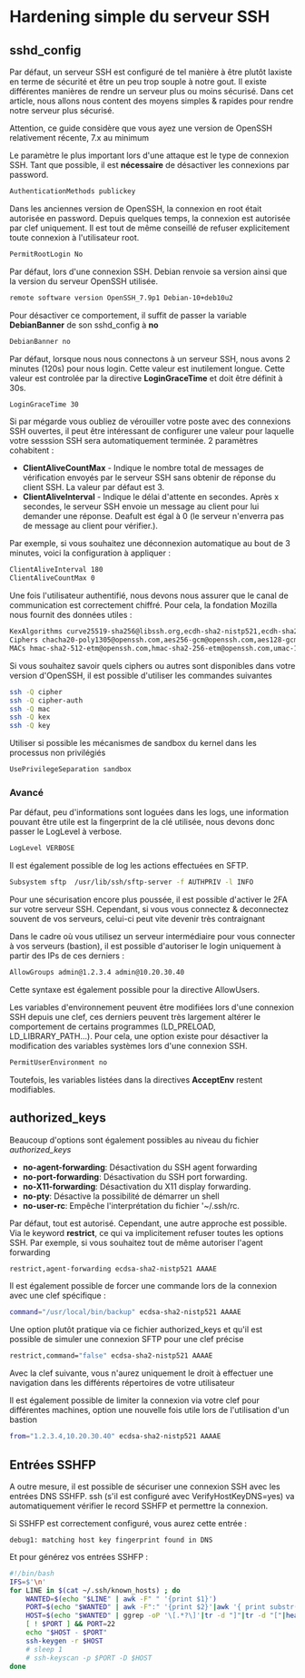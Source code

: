# Hardening simple du serveur SSH

## sshd_config

Par défaut, un serveur SSH est configuré de tel manière à être plutôt
laxiste en terme de sécurité et être un peu trop souple à notre gout. Il
existe différentes manières de rendre un serveur plus ou moins sécurisé.
Dans cet article, nous allons nous content des moyens simples & rapides
pour rendre notre serveur plus sécurisé.

Attention, ce guide considère que vous ayez une version de OpenSSH
relativement récente, 7.x au minimum

Le paramètre le plus important lors d'une attaque est le type de
connexion SSH. Tant que possible, il est **nécessaire** de désactiver
les connexions par password.

```bash
AuthenticationMethods publickey
```

Dans les anciennes version de OpenSSH, la connexion en root était
autorisée en password. Depuis quelques temps, la connexion est autorisée
par clef uniquement. Il est tout de même conseillé de refuser
explicitement toute connexion à l'utilisateur root.

```bash
PermitRootLogin No
```

Par défaut, lors d'une connexion SSH. Debian renvoie sa version ainsi
que la version du serveur OpenSSH utilisée.

```bash
remote software version OpenSSH_7.9p1 Debian-10+deb10u2
```

Pour désactiver ce comportement, il suffit de passer la variable
**DebianBanner** de son sshd_config à **no**

```bash
DebianBanner no
```

Par défaut, lorsque nous nous connectons à un serveur SSH, nous avons 2
minutes (120s) pour nous login. Cette valeur est inutilement longue.
Cette valeur est controlée par la directive **LoginGraceTime** et doit
être définit à 30s.

```bash
LoginGraceTime 30
```

Si par mégarde vous oubliez de vérouiller votre poste avec des
connexions SSH ouvertes, il peut être intéressant de configurer une
valeur pour laquelle votre sesssion SSH sera automatiquement terminée. 2
paramètres cohabitent :

-   **ClientAliveCountMax** - Indique le nombre total de messages de
    vérification envoyés par le serveur SSH sans obtenir de réponse du
    client SSH. La valeur par défaut est 3.
-   **ClientAliveInterval** - Indique le délai d'attente en secondes.
    Après x secondes, le serveur SSH envoie un message au client pour
    lui demander une réponse. Deafult est égal à 0 (le serveur
    n'enverra pas de message au client pour vérifier.).

Par exemple, si vous souhaitez une déconnexion automatique au bout de 3
minutes, voici la configuration à appliquer :

```bash
ClientAliveInterval 180
ClientAliveCountMax 0
```

Une fois l'utilisateur authentifié, nous devons nous assurer que le
canal de communication est correctement chiffré. Pour cela, la fondation
Mozilla nous fournit des données utiles :

```bash
KexAlgorithms curve25519-sha256@libssh.org,ecdh-sha2-nistp521,ecdh-sha2-nistp384,ecdh-sha2-nistp256,diffie-hellman-group-exchange-sha256
Ciphers chacha20-poly1305@openssh.com,aes256-gcm@openssh.com,aes128-gcm@openssh.com,aes256-ctr,aes192-ctr,aes128-ctr
MACs hmac-sha2-512-etm@openssh.com,hmac-sha2-256-etm@openssh.com,umac-128-etm@openssh.com,hmac-sha2-512,hmac-sha2-256,umac-128@openssh.com
```

Si vous souhaitez savoir quels ciphers ou autres sont disponibles dans
votre version d'OpenSSH, il est possible d'utiliser les commandes
suivantes

```bash
ssh -Q cipher
ssh -Q cipher-auth
ssh -Q mac
ssh -Q kex
ssh -Q key
```

Utiliser si possible les mécanismes de sandbox du kernel dans les
processus non privilégiés

```bash
UsePrivilegeSeparation sandbox
```

### Avancé

Par défaut, peu d'informations sont loguées dans les logs, une
information pouvant être utile est la fingerprint de la clé utilisée,
nous devons donc passer le LogLevel à verbose.

```bash
LogLevel VERBOSE
```

Il est également possible de log les actions effectuées en SFTP.

```bash
Subsystem sftp  /usr/lib/ssh/sftp-server -f AUTHPRIV -l INFO
```

Pour une sécurisation encore plus poussée, il est possible d'activer le
2FA sur votre serveur SSH. Cependant, si vous vous connectez &
deconnectez souvent de vos serveurs, celui-ci peut vite devenir très
contraignant

Dans le cadre où vous utilisez un serveur intermédiaire pour vous
connecter à vos serveurs (bastion), il est possible d'autoriser le
login uniquement à partir des IPs de ces derniers :

```bash
AllowGroups admin@1.2.3.4 admin@10.20.30.40
```

Cette syntaxe est également possible pour la directive AllowUsers.

Les variables d'environnement peuvent être modifiées lors d'une
connexion SSH depuis une clef, ces derniers peuvent très largement
altérer le comportement de certains programmes (LD_PRELOAD,
LD_LIBRARY_PATH...). Pour cela, une option existe pour désactiver la
modification des variables systèmes lors d'une connexion SSH.

```bash
PermitUserEnvironment no
```

Toutefois, les variables listées dans la directives **AcceptEnv**
restent modifiables.

## authorized_keys

Beaucoup d'options sont également possibles au niveau du fichier
*authorized_keys*

-   **no-agent-forwarding**: Désactivation du SSH agent forwarding
-   **no-port-forwarding**: Désactivation du SSH port forwarding.
-   **no-X11-forwarding**: Désactivation du X11 display forwarding.
-   **no-pty**: Désactive la possibilité de démarrer un shell
-   **no-user-rc**: Empêche l'interprétation du fichier '~/.ssh/rc.

Par défaut, tout est autorisé. Cependant, une autre approche est
possible. Via le keyword **restrict**, ce qui va implicitement refuser
toutes les options SSH. Par exemple, si vous souhaitez tout de même
autoriser l'agent forwarding

```bash
restrict,agent-forwarding ecdsa-sha2-nistp521 AAAAE
```

Il est également possible de forcer une commande lors de la connexion
avec une clef spécifique :

```bash
command="/usr/local/bin/backup" ecdsa-sha2-nistp521 AAAAE
```

Une option plutôt pratique via ce fichier authorized_keys et qu'il est
possible de simuler une connexion SFTP pour une clef précise

```bash
restrict,command="false" ecdsa-sha2-nistp521 AAAAE
```

Avec la clef suivante, vous n'aurez uniquement le droit à effectuer une
navigation dans les différents répertoires de votre utilisateur

Il est également possible de limiter la connexion via votre clef pour
différentes machines, option une nouvelle fois utile lors de
l'utilisation d'un bastion

```bash
from="1.2.3.4,10.20.30.40" ecdsa-sha2-nistp521 AAAAE
```

## Entrées SSHFP

A outre mesure, il est possible de sécuriser une connexion SSH avec les entrées DNS SSHFP. ssh (s'il est configuré avec VerifyHostKeyDNS=yes) va automatiquement vérifier le record SSHFP et permettre la connexion.

Si SSHFP est correctement configuré, vous aurez cette entrée :

```
debug1: matching host key fingerprint found in DNS
```

Et pour générez vos entrées SSHFP :

```bash
#!/bin/bash
IFS=$'\n'
for LINE in $(cat ~/.ssh/known_hosts) ; do
    WANTED=$(echo "$LINE" | awk -F" " '{print $1}')
    PORT=$(echo "$WANTED" | awk -F":" '{print $2}'|awk '{ print substr( $0, 0,4 ) }')
    HOST=$(echo "$WANTED" | ggrep -oP '\[.*?\]'|tr -d "]"|tr -d "["|head -1)
    [ ! $PORT ] && PORT=22
    echo "$HOST - $PORT"
    ssh-keygen -r $HOST
    # sleep 1
    # ssh-keyscan -p $PORT -D $HOST
done
```
